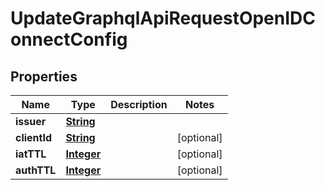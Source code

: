 

# UpdateGraphqlApiRequestOpenIDConnectConfig


## Properties

| Name | Type | Description | Notes |
|------------ | ------------- | ------------- | -------------|
|**issuer** | [**String**](String.md) |  |  |
|**clientId** | [**String**](String.md) |  |  [optional] |
|**iatTTL** | [**Integer**](Integer.md) |  |  [optional] |
|**authTTL** | [**Integer**](Integer.md) |  |  [optional] |



